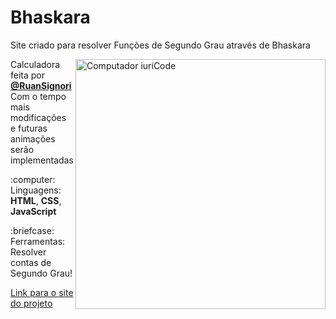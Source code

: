 # Bhaskara
<p align ='left'>Site criado para resolver Funções de Segundo Grau através de Bhaskara</p>

<img src="https://raw.githubusercontent.com/MicaelliMedeiros/micaellimedeiros/master/image/computer-illustration.png" min-width="400px" max-width="400px" width="400px" align="right" alt="Computador iuriCode">

<p align="left"> 
  Calculadora feita por <strong><a href='https://github.com/ruanSignori'>@RuanSignori</a></strong><br>
  Com o tempo mais modificações e futuras animações serão implementadas
</p>

<p align="left">
  :computer: Linguagens: <strong>HTML</strong>, <strong>CSS</strong>, <strong>JavaScript</strong>
</p>

<p align="left">
  :briefcase: Ferramentas: Resolver contas de Segundo Grau!
</p>


<a href='https://bit.ly/3CiTb3Q' target="_blank">Link para o site do projeto</a>
